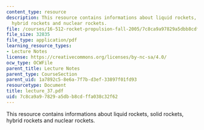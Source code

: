 ```yaml
---
content_type: resource
description: This resource contains informations about liquid rockets, solid rockets,
  hybrid rockets and nuclear rockets.
file: /courses/16-512-rocket-propulsion-fall-2005/7c8ca9a97829a5dbb8cdffa038c32f62_lecture_37.pdf
file_size: 32835
file_type: application/pdf
learning_resource_types:
- Lecture Notes
license: https://creativecommons.org/licenses/by-nc-sa/4.0/
ocw_type: OCWFile
parent_title: Lecture Notes
parent_type: CourseSection
parent_uid: 1a7892c5-8e6a-7f7b-d3ef-33897f01fd93
resourcetype: Document
title: lecture_37.pdf
uid: 7c8ca9a9-7829-a5db-b8cd-ffa038c32f62
---
```

This resource contains informations about liquid rockets, solid rockets, hybrid rockets and nuclear rockets.
